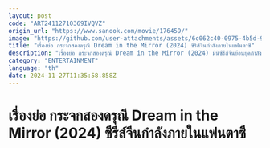 ```yaml
---
layout: post
code: "ART24112710369IVQVZ"
origin_url: "https://www.sanook.com/movie/176459/"
image: "https://github.com/user-attachments/assets/6c062c40-0975-4b5d-9d6c-227d0f7f665c"
title: "เรื่องย่อ กระจกสองดรุณี Dream in the Mirror (2024) ซีรีส์จีนกำลังภายในแฟนตาซี"
description: "เรื่องย่อ กระจกสองดรุณี Dream in the Mirror (2024) มินิซีรีส์จีนย้อนยุคกำลังภายในแฟนตาซี กระจกสะท้อนสองชีวีให้สองวิญญาณอยู่ในร่างเดียวกัน นำแสดงโดย กัวเจียอวี่ และ หวังอี้จวิน ดูได้แล้วทาง WeTV "
category: "ENTERTAINMENT"
language: "th"
date: 2024-11-27T11:35:58.858Z
---
```


# เรื่องย่อ กระจกสองดรุณี Dream in the Mirror (2024) ซีรีส์จีนกำลังภายในแฟนตาซี